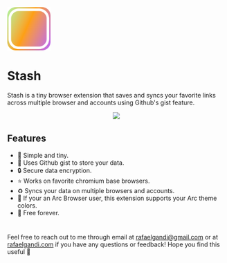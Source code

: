 <img src="https://github.com/rafaelgandi/arc-tab-stash/raw/main/assets/stashicon.png" width="100" height="100" > 

# Stash
Stash is a tiny browser extension that saves and syncs your favorite links across multiple browser and accounts using Github's gist feature.
<p align="center">
    <img src="https://s3.us-west-2.amazonaws.com/secure.notion-static.com/ba4a52f0-e861-438d-b2ab-6ca502ce5e17/Screenshot_2023-02-11_at_11.35.00_PM-removebg-preview.png?X-Amz-Algorithm=AWS4-HMAC-SHA256&X-Amz-Content-Sha256=UNSIGNED-PAYLOAD&X-Amz-Credential=AKIAT73L2G45EIPT3X45%2F20230213%2Fus-west-2%2Fs3%2Faws4_request&X-Amz-Date=20230213T055614Z&X-Amz-Expires=86400&X-Amz-Signature=b9ddccd5fe7f296fe83fa211d1e8d8925706496c61c00e4517d89fa008351479&X-Amz-SignedHeaders=host&response-content-disposition=filename%3D%22Screenshot_2023-02-11_at_11.35.00_PM-removebg-preview.png%22&x-id=GetObject" />
</p>

## Features
* 🧘 Simple and tiny.
* 🦾 Uses Github gist to store your data.
* 🔒 Secure data encryption.
* ⭐️ Works on favorite chromium base browsers.
* ♻️ Syncs your data on multiple browsers and accounts.
* 🔮 If your an Arc Browser user, this extension supports your Arc theme colors.
* 🌴 Free forever.


#
Feel free to reach out to me through email at rafaelgandi@gmail.com or at [rafaelgandi.com](www.rafaelgandi.com/contact) if you have any questions or feedback! Hope you find this useful 🤙